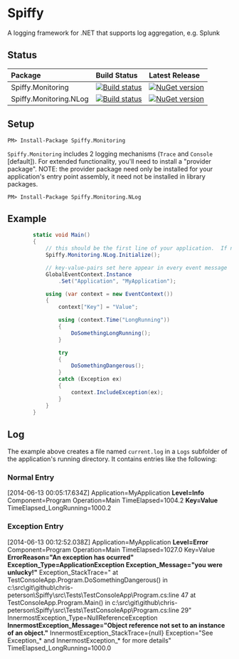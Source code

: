 # Spiffy
A logging framework for .NET that supports log aggregation, e.g. Splunk

## Status
Package | Build Status | Latest Release 
:-------- | :------------ | :------------ 
Spiffy.Monitoring | [![Build status](https://ci.appveyor.com/api/projects/status/251sp958bhrbxpwk?svg=true)](https://ci.appveyor.com/project/chris-peterson/spiffy) | [![NuGet version](https://img.shields.io/nuget/v/Spiffy.Monitoring.svg)](https://badge.fury.io/nu/spiffy.monitoring)
Spiffy.Monitoring.NLog | [![Build status](https://ci.appveyor.com/api/projects/status/251sp958bhrbxpwk?svg=true)](https://ci.appveyor.com/project/chris-peterson/spiffy) | [![NuGet version](https://img.shields.io/nuget/vpre/Spiffy.Monitoring.NLog.svg)](https://badge.fury.io/nu/spiffy.monitoring.nlog)

## Setup
`PM> Install-Package Spiffy.Monitoring`

`Spiffy.Monitoring` includes 2 logging mechanisms (`Trace` and `Console` [default]).  For extended functionality, you'll need to install a "provider package".  NOTE: the provider package need only be installed for your application's entry point assembly, it need not be installed in library packages.

`PM> Install-Package Spiffy.Monitoring.NLog`

## Example

```c#
        static void Main()
        {
            // this should be the first line of your application.  If not provided, the default behavior is to emit logs to the console.
            Spiffy.Monitoring.NLog.Initialize();

            // key-value-pairs set here appear in every event message
            GlobalEventContext.Instance
                .Set("Application", "MyApplication");

            using (var context = new EventContext())
            {
                context["Key"] = "Value";

                using (context.Time("LongRunning"))
                {
                    DoSomethingLongRunning();
                }

                try
                {
                    DoSomethingDangerous();
                }
                catch (Exception ex)
                {
                    context.IncludeException(ex);
                }
            }
        }
```

## Log
The example above creates a file named `current.log` in a `Logs` subfolder of the application's running directory.  It contains entries like the following:

### Normal Entry
[2014-06-13 00:05:17.634Z] Application=MyApplication **Level=Info** Component=Program Operation=Main TimeElapsed=1004.2 **Key=Value** TimeElapsed_LongRunning=1000.2
  
### Exception Entry
[2014-06-13 00:12:52.038Z] Application=MyApplication **Level=Error** Component=Program Operation=Main TimeElapsed=1027.0 Key=Value **ErrorReason="An exception has ocurred"** **Exception_Type=ApplicationException Exception_Message="you were unlucky!"** Exception_StackTrace="   at TestConsoleApp.Program.DoSomethingDangerous() in c:\src\git\github\chris-peterson\Spiffy\src\Tests\TestConsoleApp\Program.cs:line 47
   at TestConsoleApp.Program.Main() in c:\src\git\github\chris-peterson\Spiffy\src\Tests\TestConsoleApp\Program.cs:line 29" InnermostException_Type=NullReferenceException **InnermostException_Message="Object reference not set to an instance of an object."** InnermostException_StackTrace={null} Exception="See Exception_* and InnermostException_* for more details" TimeElapsed_LongRunning=1000.0
